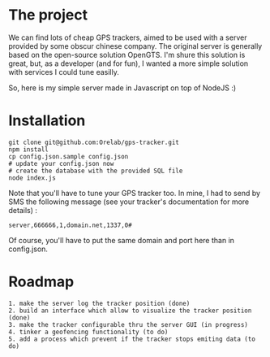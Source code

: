 
# The project

We can find lots of cheap GPS trackers, aimed to be used with a server provided by some obscur chinese company.
The original server is generally based on the open-source solution OpenGTS. I'm shure this solution is great,
but, as a developer (and for fun), I wanted a more simple solution with services I could tune easilly.

So, here is my simple server made in Javascript on top of NodeJS :)


# Installation
```
git clone git@github.com:Orelab/gps-tracker.git
npm install
cp config.json.sample config.json
# update your config.json now
# create the database with the provided SQL file
node index.js
```
Note that you'll have to tune your GPS tracker too. In mine, I had to send by SMS the following message
(see your tracker's documentation for more details) :
```
server,666666,1,domain.net,1337,0#
```
Of course, you'll have to put the same domain and port here than in config.json.


# Roadmap

```
1. make the server log the tracker position (done)
2. build an interface which allow to visualize the tracker position (done)
3. make the tracker configurable thru the server GUI (in progress)
4. tinker a geofencing functionality (to do)
5. add a process which prevent if the tracker stops emiting data (to do)
```

